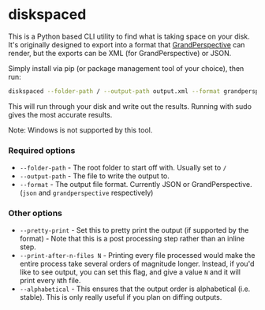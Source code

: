 # diskspaced

This is a Python based CLI utility to find what is taking space on your disk. It's originally designed to export into a format that [GrandPerspective](https://grandperspectiv.sourceforge.net/) can render, but the exports can be XML (for GrandPerspective) or JSON. 

Simply install via pip (or package management tool of your choice), then run:

```bash
diskspaced --folder-path / --output-path output.xml --format grandperspective
```

This will run through your disk and write out the results. Running with sudo gives the most accurate results. 

Note: Windows is not supported by this tool. 

### Required options

* `--folder-path` - The root folder to start off with. Usually set to `/`
* `--output-path` - The file to write the output to.
* `--format` - The output file format. Currently JSON or GrandPerspective. (`json` and `grandperspective` respectively)

### Other options

* `--pretty-print` - Set this to pretty print the output (if supported by the format) - Note that this is a post processing step rather than an inline step.
* `--print-after-n-files N` - Printing every file processed would make the entire process take several orders of magnitude longer. Instead, if you'd like to see output, you can set this flag, and give a value `N` and it will print every `N`th file.
* `--alphabetical` - This ensures that the output order is alphabetical (i.e. stable). This is only really useful if you plan on diffing outputs. 
